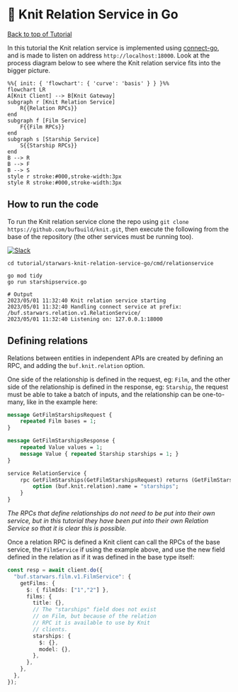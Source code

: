 # 🧶 Knit Relation Service in Go

[Back to top of Tutorial]

In this tutorial the Knit relation service is implemented using [connect-go],
and is made to listen on address `http://localhost:18000`. Look at the process
diagram below to see where the Knit relation service fits into the bigger
picture. 

```mermaid
%%{ init: { 'flowchart': { 'curve': 'basis' } } }%%
flowchart LR
A[Knit Client] --> B[Knit Gateway]
subgraph r [Knit Relation Service]
    R{{Relation RPCs}}
end
subgraph f [Film Service]
    F{{Film RPCs}}
end
subgraph s [Starship Service]
    S{{Starship RPCs}}
end
B --> R
B --> F
B --> S
style r stroke:#000,stroke-width:3px
style R stroke:#000,stroke-width:3px
```

## How to run the code
To run the Knit relation service clone the repo using `git clone https://github.com/bufbuild/knit.git`,
then execute the following from the base of the repository (the other services must be running too).

[![Slack](https://img.shields.io/badge/if_you_need_help_talk_to_us_in_slack-buf-%23e01563)][badges_slack]
```
cd tutorial/starwars-knit-relation-service-go/cmd/relationservice

go mod tidy
go run starshipservice.go

# Output
2023/05/01 11:32:40 Knit relation service starting
2023/05/01 11:32:40 Handling connect service at prefix: /buf.starwars.relation.v1.RelationService/
2023/05/01 11:32:40 Listening on: 127.0.0.1:18000
```

[Back to top of Tutorial]: /tutorial
[github.com/bufbuild/knit]: https://github.com/bufbuild/knit
[connect-go]: https://github.com/bufbuild/connect-go
[badges_slack]: https://buf.build/links/slack

## Defining relations
Relations between entities in independent APIs are created by defining an RPC,
and adding the `buf.knit.relation` option.

One side of the relationship is defined in the request, eg: `Film`, and the other
side of the relationship is defined in the response, eg: `Starship`, the request
must be able to take a batch of inputs, and the relationship can be one-to-many,
like in the example here:

```protobuf
message GetFilmStarshipsRequest {
    repeated Film bases = 1;
}

message GetFilmStarshipsResponse {
    repeated Value values = 1;
    message Value { repeated Starship starships = 1; }
}

service RelationService {
    rpc GetFilmStarships(GetFilmStarshipsRequest) returns (GetFilmStarshipsResponse) {
        option (buf.knit.relation).name = "starships";
    }
}
```

*The RPCs that define relationships do not need to be put into their own service,
but in this tutorial they have been put into their own Relation Service so that
it is clear this is possible.*

Once a relation RPC is defined a Knit client can call the RPCs of the base service,
the `FilmService` if using the example above, and use the new field defined in the
relation as if it was defined in the base type itself:

```TypeScript
const resp = await client.do({
  "buf.starwars.film.v1.FilmService": {
    getFilms: {
      $: { filmIds: ["1","2"] },
      films: {
        title: {},
        // The "starships" field does not exist
        // on Film, but because of the relation
        // RPC it is available to use by Knit
        // clients.
        starships: {
          $: {},
          model: {},
        },
      },
    },
  },
});
```
